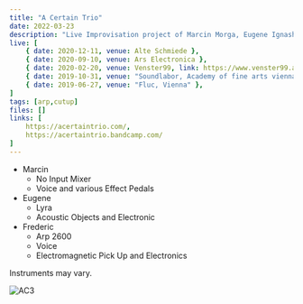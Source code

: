 ```yaml
---
title: "A Certain Trio"
date: 2022-03-23
description: "Live Improvisation project of Marcin Morga, Eugene Ignashev and Frederic Stritter"
live: [
    { date: 2020-12-11, venue: Alte Schmiede },
    { date: 2020-09-10, venue: Ars Electronica },
    { date: 2020-02-20, venue: Venster99, link: https://www.venster99.at/ },
    { date: 2019-10-31, venue: "Soundlabor, Academy of fine arts vienna" },
    { date: 2019-06-27, venue: "Fluc, Vienna" },
]
tags: [arp,cutup]
files: []
links: [
    https://acertaintrio.com/,
    https://acertaintrio.bandcamp.com/
]
---
```

- Marcin
    - No Input Mixer
    - Voice and various Effect Pedals
- Eugene
    - Lyra
    - Acoustic Objects and Electronic
- Frederic
    - Arp 2600
    - Voice
    - Electromagnetic Pick Up and Electronics

Instruments may vary.

![AC3](a_certain_trio_big.jpg)

